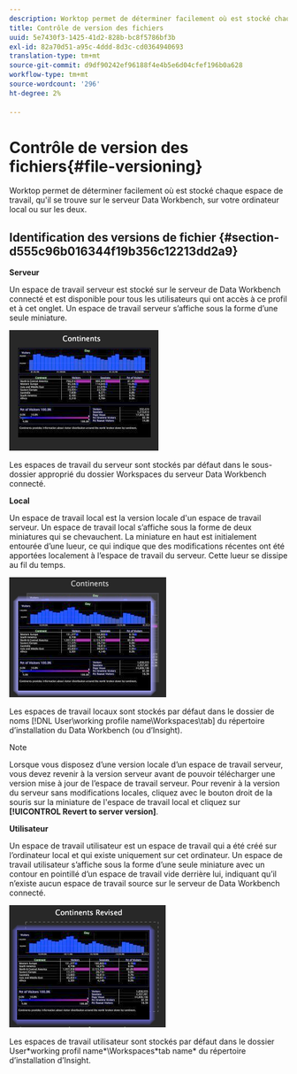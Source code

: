 ```yaml
---
description: Worktop permet de déterminer facilement où est stocké chaque espace de travail, qu'il se trouve sur le serveur Data Workbench, sur votre ordinateur local ou sur les deux.
title: Contrôle de version des fichiers
uuid: 5e7430f3-1425-41d2-828b-bc8f5786bf3b
exl-id: 82a70d51-a95c-4ddd-8d3c-cd0364940693
translation-type: tm+mt
source-git-commit: d9df90242ef96188f4e4b5e6d04cfef196b0a628
workflow-type: tm+mt
source-wordcount: '296'
ht-degree: 2%

---
```


# Contrôle de version des fichiers{#file-versioning}

Worktop permet de déterminer facilement où est stocké chaque espace de travail, qu&#39;il se trouve sur le serveur Data Workbench, sur votre ordinateur local ou sur les deux.

## Identification des versions de fichier {#section-d555c96b016344f19b356c12213dd2a9}

**Serveur**

Un espace de travail serveur est stocké sur le serveur de Data Workbench connecté et est disponible pour tous les utilisateurs qui ont accès à ce profil et à cet onglet. Un espace de travail serveur s’affiche sous la forme d’une seule miniature.

![](assets/wsp_thumb_server.png)

Les espaces de travail du serveur sont stockés par défaut dans le sous-dossier approprié du dossier Workspaces du serveur Data Workbench connecté.

**Local**

Un espace de travail local est la version locale d&#39;un espace de travail serveur. Un espace de travail local s’affiche sous la forme de deux miniatures qui se chevauchent. La miniature en haut est initialement entourée d’une lueur, ce qui indique que des modifications récentes ont été apportées localement à l’espace de travail du serveur. Cette lueur se dissipe au fil du temps.

![](assets/wsp_thumb_local.png)

Les espaces de travail locaux sont stockés par défaut dans le dossier de noms [!DNL User\working profile name\Workspaces\tab] du répertoire d’installation du Data Workbench (ou d’Insight).

>[!NOTE]
>
>Lorsque vous disposez d’une version locale d’un espace de travail serveur, vous devez revenir à la version serveur avant de pouvoir télécharger une version mise à jour de l’espace de travail serveur. Pour revenir à la version du serveur sans modifications locales, cliquez avec le bouton droit de la souris sur la miniature de l&#39;espace de travail local et cliquez sur **[!UICONTROL Revert to server version]**.

**Utilisateur**

Un espace de travail utilisateur est un espace de travail qui a été créé sur l’ordinateur local et qui existe uniquement sur cet ordinateur. Un espace de travail utilisateur s’affiche sous la forme d’une seule miniature avec un contour en pointillé d’un espace de travail vide derrière lui, indiquant qu’il n’existe aucun espace de travail source sur le serveur de Data Workbench connecté.

![](assets/wsp_thumb_user.png)

Les espaces de travail utilisateur sont stockés par défaut dans le dossier User\*working profil name*\Workspaces\*tab name* du répertoire d’installation d’Insight.
